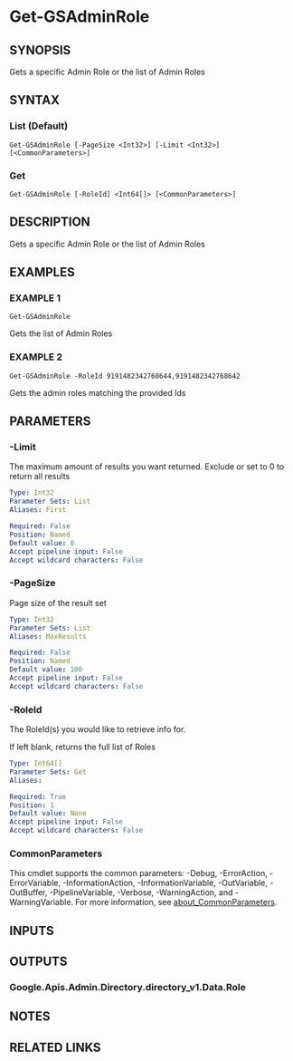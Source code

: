 # Get-GSAdminRole

## SYNOPSIS
Gets a specific Admin Role or the list of Admin Roles

## SYNTAX

### List (Default)
```
Get-GSAdminRole [-PageSize <Int32>] [-Limit <Int32>] [<CommonParameters>]
```

### Get
```
Get-GSAdminRole [-RoleId] <Int64[]> [<CommonParameters>]
```

## DESCRIPTION
Gets a specific Admin Role or the list of Admin Roles

## EXAMPLES

### EXAMPLE 1
```
Get-GSAdminRole
```

Gets the list of Admin Roles

### EXAMPLE 2
```
Get-GSAdminRole -RoleId 9191482342768644,9191482342768642
```

Gets the admin roles matching the provided Ids

## PARAMETERS

### -Limit
The maximum amount of results you want returned.
Exclude or set to 0 to return all results

```yaml
Type: Int32
Parameter Sets: List
Aliases: First

Required: False
Position: Named
Default value: 0
Accept pipeline input: False
Accept wildcard characters: False
```

### -PageSize
Page size of the result set

```yaml
Type: Int32
Parameter Sets: List
Aliases: MaxResults

Required: False
Position: Named
Default value: 100
Accept pipeline input: False
Accept wildcard characters: False
```

### -RoleId
The RoleId(s) you would like to retrieve info for.

If left blank, returns the full list of Roles

```yaml
Type: Int64[]
Parameter Sets: Get
Aliases:

Required: True
Position: 1
Default value: None
Accept pipeline input: False
Accept wildcard characters: False
```

### CommonParameters
This cmdlet supports the common parameters: -Debug, -ErrorAction, -ErrorVariable, -InformationAction, -InformationVariable, -OutVariable, -OutBuffer, -PipelineVariable, -Verbose, -WarningAction, and -WarningVariable. For more information, see [about_CommonParameters](http://go.microsoft.com/fwlink/?LinkID=113216).

## INPUTS

## OUTPUTS

### Google.Apis.Admin.Directory.directory_v1.Data.Role
## NOTES

## RELATED LINKS
